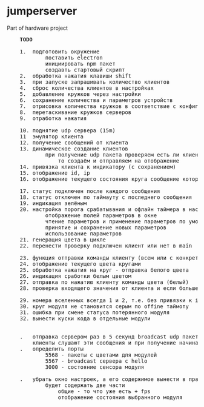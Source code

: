 # jumperserver
Part of hardware project

<pre>
	<b>TODO</b>

	1.	подготовить окружение
			поставить electron
			инициировать npm пакет
			создавть стартовый скрипт	
	2.	обработка нажатия клавиши shift
	3.	при запуске запрашивать количество клиентов
	4.	сброс количества клиентов в настройках
	5.	добавление кружков через настройки
	6.	сохранение количества и параметров устройств
	7.	отрисовка количества кружков в соответствие с конфигом
	8.	перетаскивание кружков серверов
 	9.	отработка нажатия

 	10.	поднятие udp сервера (15m)
 	11	эмулятор клиента 			
 	12.	получение сообщений от клиента
 	13.	динамическое создание клиентов
 			при получение udp пакета проверяем есть ли клиент с таким id и если нет
 				то создаём и отправляем на отображение
 	14.	привязка клиента к индикатору (с сохранением)
 	15.	отображение id, ip
 	16.	отображение текущего состояния круга сообщение которое он шлет в ЦУ.
 	
 	17.	статус подключен после каждого сообщения
 	18.	статус отключен по таймауту с последнего сообщения  
 	19.	индикация зелёным
 	20.	настройка порога срабатывания и офлайн таймера в настройках
 			отображение полей параметров в окне
 			чтение параметров и применение параметров по умолчанию
 			принятие и сохранение новых параметров
 			использование параметров
 	21.	генерация цвета в цикле
 	22.	перенести проверку подключен клиент или нет в main

 	23.	функция отправки команды клиенту (всем или с конкретным id)
 	24.	отображение текущего цвета кругами
 	25.	обработка нажатия на круг - отправка белого цвета
 	26.	индикация сработки белым цветом
 	27.	отправка по нажатию клиенту команды цвета (белый)
 	28.	проверка входящего значения от клиента и если больше порога - отправка команды цвета
 	
 	29.	номера вселенных всегда 1 и 2, т.е. без привязки к id
 	30.	круг модуля не становится серым по offine таймоту
 	31.	ошибка при смене статуса потерянного модуля	
 	32.	вынести куски кода в отдельные модули


	.	отправка сервером раз в 5 секунд broadcast udp пакета содержащее слово hello.
		клиенты слушают эти сообщения и при получение начинают слать своё состояние на ip сервера.
	.	определить порты
			5568 - пакеты с цветами для модулей	
			5567 - broadcast сервера с hello
			3000 - состояние сенсора модуля

	.	убрать окно настроек, а его содержимое вынести в правую часть основного окна
			будет содержать две части
				общие - то что уже есть + fps
				отображение состояния выбранного модуля

</pre>